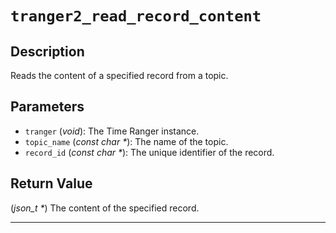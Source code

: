 # `tranger2_read_record_content`

## Description
Reads the content of a specified record from a topic.

## Parameters
- `tranger` (*void*): The Time Ranger instance.
- `topic_name` (*const char \**): The name of the topic.
- `record_id` (*const char \**): The unique identifier of the record.

## Return Value
(*json_t \**) The content of the specified record.

---
